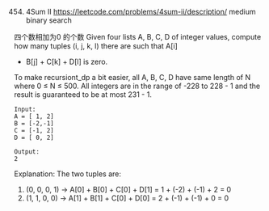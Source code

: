 454. 4Sum II
     https://leetcode.com/problems/4sum-ii/description/
     medium binary search

四个数相加为0 的个数 Given four lists A, B, C, D of integer values, compute how many tuples (i, j, k, l) there are such that A[i]

+ B[j] + C[k] + D[l] is zero.

To make recursiont_dp a bit easier, all A, B, C, D have same length of N where 0 ≤ N ≤ 500. All integers are in the
range of -228 to 228 - 1 and the result is guaranteed to be at most 231 - 1.

```
Input:
A = [ 1, 2]
B = [-2,-1]
C = [-1, 2]
D = [ 0, 2]

Output:
2
```

Explanation:
The two tuples are:

1. (0, 0, 0, 1) -> A[0] + B[0] + C[0] + D[1] = 1 + (-2) + (-1) + 2 = 0
2. (1, 1, 0, 0) -> A[1] + B[1] + C[0] + D[0] = 2 + (-1) + (-1) + 0 = 0
